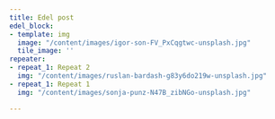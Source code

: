```yaml
---
title: Edel post
edel_block:
- template: img
  image: "/content/images/igor-son-FV_PxCqgtwc-unsplash.jpg"
  tile_image: ''
repeater:
- repeat_1: Repeat 2
  img: "/content/images/ruslan-bardash-g83y6do219w-unsplash.jpg"
- repeat_1: Repeat 1
  img: "/content/images/sonja-punz-N47B_zibNGo-unsplash.jpg"

---
```

